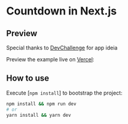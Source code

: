 # Countdown in Next.js


## Preview
Special thanks to [DevChallenge](https://devchallenge.com.br/) for app ideia

Preview the example live on [Vercel](https://next-countdown.vercel.app/):


## How to use

Execute [`npm install`] to bootstrap the project:

```bash
npm install && npm run dev
# or
yarn install && yarn dev
```
